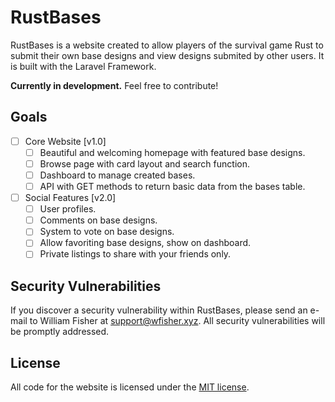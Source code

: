 # RustBases

RustBases is a website created to allow players of the survival game Rust to submit their own base designs and view designs submited by other users. It is built with the Laravel Framework.

**Currently in development.** Feel free to contribute!

## Goals

- [ ] Core Website [v1.0]
  - [ ] Beautiful and welcoming homepage with featured base designs.
  - [ ] Browse page with card layout and search function.
  - [ ] Dashboard to manage created bases.
  - [ ] API with GET methods to return basic data from the bases table.
- [ ] Social Features [v2.0]
  - [ ] User profiles.
  - [ ] Comments on base designs.
  - [ ] System to vote on base designs.
  - [ ] Allow favoriting base designs, show on dashboard.
  - [ ] Private listings to share with your friends only.

## Security Vulnerabilities

If you discover a security vulnerability within RustBases, please send an e-mail to William Fisher at support@wfisher.xyz. All security vulnerabilities will be promptly addressed.

## License

All code for the website is licensed under the [MIT license](http://opensource.org/licenses/MIT).
